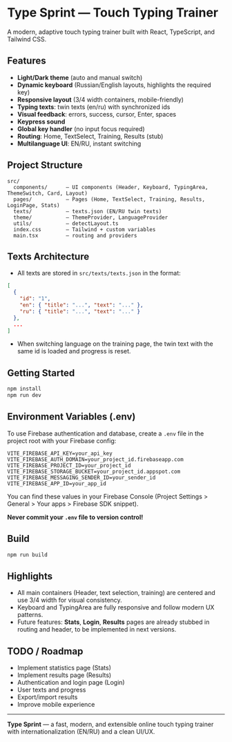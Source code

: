 # Type Sprint — Touch Typing Trainer

A modern, adaptive touch typing trainer built with React, TypeScript, and Tailwind CSS.

## Features
- **Light/Dark theme** (auto and manual switch)
- **Dynamic keyboard** (Russian/English layouts, highlights the required key)
- **Responsive layout** (3/4 width containers, mobile-friendly)
- **Typing texts**: twin texts (en/ru) with synchronized ids
- **Visual feedback**: errors, success, cursor, Enter, spaces
- **Keypress sound**
- **Global key handler** (no input focus required)
- **Routing**: Home, TextSelect, Training, Results (stub)
- **Multilanguage UI**: EN/RU, instant switching

## Project Structure
```
src/
  components/      — UI components (Header, Keyboard, TypingArea, ThemeSwitch, Card, Layout)
  pages/           — Pages (Home, TextSelect, Training, Results, LoginPage, Stats)
  texts/           — texts.json (EN/RU twin texts)
  theme/           — ThemeProvider, LanguageProvider
  utils/           — detectLayout.ts
  index.css        — Tailwind + custom variables
  main.tsx         — routing and providers
```

## Texts Architecture
- All texts are stored in `src/texts/texts.json` in the format:
```json
[
  {
    "id": "1",
    "en": { "title": "...", "text": "..." },
    "ru": { "title": "...", "text": "..." }
  },
  ...
]
```
- When switching language on the training page, the twin text with the same id is loaded and progress is reset.

## Getting Started
```bash
npm install
npm run dev
```

## Environment Variables (.env)
To use Firebase authentication and database, create a `.env` file in the project root with your Firebase config:

```
VITE_FIREBASE_API_KEY=your_api_key
VITE_FIREBASE_AUTH_DOMAIN=your_project_id.firebaseapp.com
VITE_FIREBASE_PROJECT_ID=your_project_id
VITE_FIREBASE_STORAGE_BUCKET=your_project_id.appspot.com
VITE_FIREBASE_MESSAGING_SENDER_ID=your_sender_id
VITE_FIREBASE_APP_ID=your_app_id
```

You can find these values in your Firebase Console (Project Settings > General > Your apps > Firebase SDK snippet).

**Never commit your `.env` file to version control!**

## Build
```bash
npm run build
```

## Highlights
- All main containers (Header, text selection, training) are centered and use 3/4 width for visual consistency.
- Keyboard and TypingArea are fully responsive and follow modern UX patterns.
- Future features: **Stats**, **Login**, **Results** pages are already stubbed in routing and header, to be implemented in next versions.

## TODO / Roadmap
- Implement statistics page (Stats)
- Implement results page (Results)
- Authentication and login page (Login)
- User texts and progress
- Export/import results
- Improve mobile experience

---

**Type Sprint** — a fast, modern, and extensible online touch typing trainer with internationalization (EN/RU) and a clean UI/UX.
